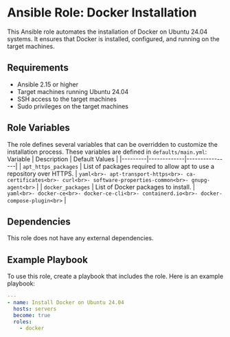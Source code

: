 # Ansible Role: Docker Installation

This Ansible role automates the installation of Docker on Ubuntu 24.04 systems. It ensures that Docker is installed, configured, and running on the target machines.

## Requirements

- Ansible 2.15 or higher
- Target machines running Ubuntu 24.04
- SSH access to the target machines
- Sudo privileges on the target machines

## Role Variables

The role defines several variables that can be overridden to customize the installation process. These variables are defined in `defaults/main.yml`:
   Variable | Description | Default Values |
 |---------|-------------|----------------|
 | `apt_https_packages` | List of packages required to allow apt to use a repository over HTTPS. | ```yaml<br>- apt-transport-https<br>- ca-certificates<br>- curl<br>- software-properties-common<br>- gnupg-agent<br>``` |
 | `docker_packages` | List of Docker packages to install. | ```yaml<br>- docker-ce<br>- docker-ce-cli<br>- containerd.io<br>- docker-compose-plugin<br>``` |

## Dependencies

This role does not have any external dependencies.

## Example Playbook

To use this role, create a playbook that includes the role. Here is an example playbook:

```yaml
---
- name: Install Docker on Ubuntu 24.04
  hosts: servers
  become: true
  roles:
    - docker
```
